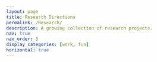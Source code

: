 ```yaml
---
layout: page
title: Research Directions
permalink: /Research/
description: A growing collection of research projects.
nav: true
nav_order: 3
display_categories: [work, fun]
horizontal: true
---
```

